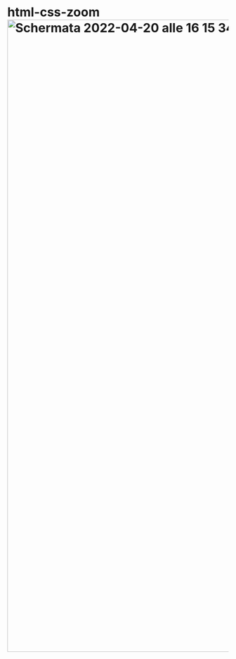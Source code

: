 # html-css-zoom<img width="1440" alt="Schermata 2022-04-20 alle 16 15 34" src="https://user-images.githubusercontent.com/93378720/164250922-87e1f883-5d5f-419f-8832-88794631bb14.png">

